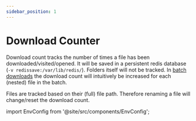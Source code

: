 ```yaml
---
sidebar_position: 1
---
```

# Download Counter

Download count tracks the number of times a file has been downloaded/visited/opened. It will be saved in a persistent redis database (`-v redissave:/var/lib/redis/`).
Folders itself will not be tracked. In [batch downloads](batch.mdx) the download count will intuitively be increased for each (nested) file in the batch.

Files are tracked based on their (full) file path. Therefore renaming a file will change/reset the download count.


import EnvConfig from '@site/src/components/EnvConfig';

<EnvConfig name="DOWNLOAD_COUNTER" init="true" values="true,false" versions="0.1"/>